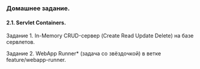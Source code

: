 ### Домашнее задание.

#### 2.1. Servlet Containers.

Задание 1. In-Memory CRUD-сервер (Create Read Update Delete) на базе сервлетов.

Задание 2. WebApp Runner* (задача со звёздочкой) в ветке feature/webapp-runner.

